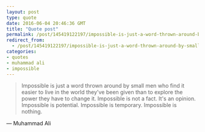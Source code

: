 ```yaml
---
layout: post
type: quote
date: 2016-06-04 20:46:36 GMT
title: "Quote post"
permalink: /post/145419122197/impossible-is-just-a-word-thrown-around-by-small
redirect_from: 
  - /post/145419122197/impossible-is-just-a-word-thrown-around-by-small
categories:
- quotes
- muhammad ali
- impossible
---
```

<blockquote>Impossible is just a word thrown around by small men who find it easier to live in the world they've been given than to explore the power they have to change it. Impossible is not a fact. It's an opinion. Impossible is potential. Impossible is temporary. Impossible is nothing.</blockquote>

 — Muhammad Ali